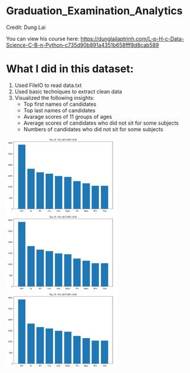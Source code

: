# Graduation_Examination_Analytics

Credit: Dung Lai

You can view his course here: https://dunglailaptrinh.com/L-p-H-c-Data-Science-C-B-n-Python-c735d90b891a4351b658fff8d8cab589

# What I did in this dataset:
1. Used FileIO to read data.txt
2. Used basic techniques to extract clean data
3. Visualized the following insights:
    * Top first names of candidates
    * Top last names of candidates
    * Avarage scores of 11 groups of ages
    * Average scores of candidates who did not sit for some subjects
    * Numbers of candidates who did not sit for some subjects

<img src="images/1.jpg" width="300"/> <img src="images/1.jpg" width="300"/> <img src="images/1.jpg" width="300"/>

